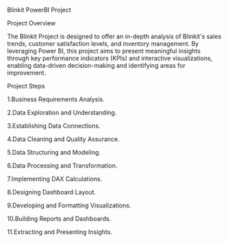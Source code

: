 Blinkit PowerBI Project

Project Overview

The Blinkit Project is designed to offer an in-depth analysis of Blinkit's sales trends, customer satisfaction levels, and inventory management. By leveraging Power BI, this project aims to present meaningful insights through key performance indicators (KPIs) and interactive visualizations, enabling data-driven decision-making and identifying areas for improvement.

Project Steps

1.Business Requirements Analysis.

2.Data Exploration and Understanding.

3.Establishing Data Connections.

4.Data Cleaning and Quality Assurance.

5.Data Structuring and Modeling.

6.Data Processing and Transformation.

7.Implementing DAX Calculations.

8.Designing Dashboard Layout.

9.Developing and Formatting Visualizations.

10.Building Reports and Dashboards.

11.Extracting and Presenting Insights.


